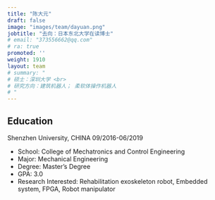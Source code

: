 ```yaml
---
title: "陈大元"
draft: false
image: "images/team/dayuan.png"
jobtitle: "去向：日本东北大学在读博士"
# email: "373556662@qq.com"
# ra: true
promoted: ''
weight: 1910
layout: team
# summary: "
# 硕士：深圳大学 <br>
# 研究方向：建筑机器人； 柔软体操作机器人
# "
---
```


## Education

Shenzhen University, CHINA 09/2016-06/2019

- School: College of Mechatronics and Control Engineering
- Major: Mechanical Engineering
- Degree: Master’s Degree
- GPA: 3.0
- Research Interested: Rehabilitation exoskeleton robot, Embedded system, FPGA, Robot manipulator
